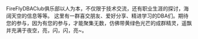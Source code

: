 FireFlyDBAClub俱乐部以人为本，不仅限于技术交流，还有职业生涯的探讨，海阔天空的信息等等。 这里有一群喜交朋友、爱好分享、精进学习的DBA们。期待您的参与，因为有您的参与，才能聚集无数，仿佛带黄绿色光芒的成群精灵，遥飘并充满于夜空，亮，闪，闪，亮~。
